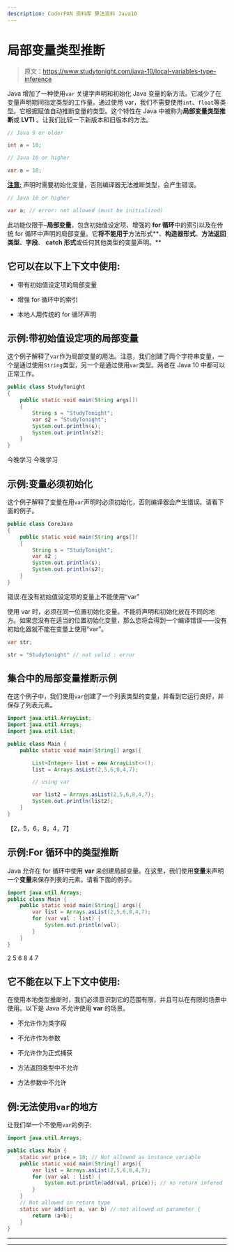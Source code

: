 ```yaml
---
description: CoderFAN 资料库 算法资料 Java10
---
```


# 局部变量类型推断

> 原文：<https://www.studytonight.com/java-10/local-variables-type-inference>

Java 增加了一种使用`var` 关键字声明和初始化 Java 变量的新方法。它减少了在变量声明期间指定类型的工作量。通过使用 var，我们不需要使用`int`、`float`等类型。它根据赋值自动推断变量的类型。这个特性在 Java 中被称为**局部变量类型推断**或 **LVTI** 。让我们比较一下新版本和旧版本的方法。

```java
// Java 9 or older

int a = 10; 

// Java 10 or higher

var a = 10; 
```

<u>**注意:**</u> 声明时需要初始化变量，否则编译器无法推断类型，会产生错误。

```java
// Java 10 or higher

var a; // error: not allowed (must be initialized)
```

此功能仅限于–**局部变量**，包含初始值设定项、增强的 **for 循环**中的索引以及在传统 for 循环中声明的局部变量。它**将不能用于**方法形式**、**构造器形式**、**方法返回类型**、**字段**、 **catch 形式**或任何其他类型的变量声明。**

## 它可以在以下上下文中使用:

*   带有初始值设定项的局部变量

*   增强 for 循环中的索引

*   本地人用传统的 for 循环声明

## 示例:带初始值设定项的局部变量

这个例子解释了`var`作为局部变量的用法。注意，我们创建了两个字符串变量，一个是通过使用`String`类型，另一个是通过使用`var`类型。两者在 Java 10 中都可以正常工作。

```java
public class StudyTonight
{
	public static void main(String args[])
	{  
		String s = "StudyTonight";
		var s2 = "StudyTonight";  
		System.out.println(s);  
		System.out.println(s2);
	}
}
```

今晚学习
今晚学习

## 示例:变量必须初始化

这个例子解释了变量在用`var`声明时必须初始化，否则编译器会产生错误。请看下面的例子。

```java
public class CoreJava
{
	public static void main(String args[])
	{  
		String s = "StudyTonight";
		var s2 ;
		System.out.println(s);  
		System.out.println(s2);
	}
}
```

错误:在没有初始值设定项的变量上不能使用“var”

使用 var 时，必须在同一位置初始化变量。不能将声明和初始化放在不同的地方。如果您没有在适当的位置初始化变量，那么您将会得到一个编译错误——没有初始化器就不能在变量上使用“var”。

```java
var str;

str = "Studytonight" // not valid : error
```

## 集合中的局部变量推断示例

在这个例子中，我们使用`var`创建了一个列表类型的变量，并看到它运行良好，并保存了列表元素。

```java
import java.util.ArrayList;
import java.util.Arrays;
import java.util.List;

public class Main {  
	public static void main(String[] args){

		List<Integer> list = new ArrayList<>();
		list = Arrays.asList(2,5,6,8,4,7);

		// using var

		var list2 = Arrays.asList(2,5,6,8,4,7);
		System.out.println(list2);
	}
}
```

【2，5，6，8，4，7】

## 示例:For 循环中的类型推断

Java 允许在 for 循环中使用 **var** 来创建局部变量。在这里，我们使用**变量**来声明一个**变量**来保存列表的元素。请看下面的例子。

```java
import java.util.Arrays;
public class Main {  
	public static void main(String[] args){
		var list = Arrays.asList(2,5,6,8,4,7);
		for (var val : list) {
			System.out.println(val);
		}
	}
}
```

2
5
6
8
4
7

## 它不能在以下上下文中使用:

在使用本地类型推断时，我们必须意识到它的范围有限，并且可以在有限的场景中使用。以下是 Java 不允许使用 **var** 的场景。

*   不允许作为类字段

*   不允许作为参数

*   不允许作为正式捕获

*   方法返回类型中不允许

*   方法参数中不允许

## 例:无法使用`var`的地方

让我们举一个不使用`var`的例子:

```java
import java.util.Arrays;

public class Main {  
	static var price = 10; // Not allowed as instance variable
	public static void main(String[] args){
		var list = Arrays.asList(2,5,6,8,4,7);
		for (var val : list) {
			System.out.println(add(val, price)); // no return infered
		}
	}
	// Not allowed in return type
	static var add(int a, var b) // not allowed as parameter {
		return (a+b);
	}
}
```

* * *

* * *